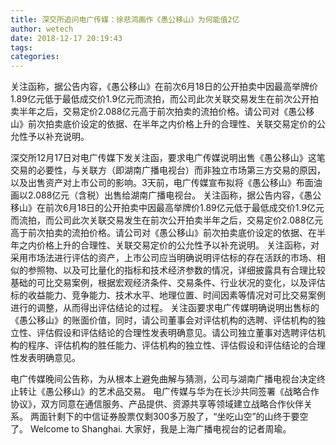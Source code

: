 ```yaml
---
title: 深交所追问电广传媒：徐悲鸿画作《愚公移山》为何能值2亿
author: wetech
date: 2018-12-17 20:19:43
tags: 
categories: 
---
```

关注函称，据公告内容，《愚公移山》在前次6月18日的公开拍卖中因最高举牌价1.89亿元低于最低成交价1.9亿元而流拍，而公司此次关联交易发生在前次公开拍卖半年之后，交易定价2.088亿元高于前次拍卖的流拍价格。请公司对《愚公移山》前次拍卖底价设定的依据、在半年之内价格上升的合理性、关联交易定价的公允性予以补充说明。
<!-- more -->
深交所12月17日对电广传媒下发关注函，要求电广传媒说明出售《愚公移山》这笔交易的必要性，与关联方（即湖南广播电视台）而非独立市场第三方交易的原因，以及出售资产对上市公司的影响。3天前，电广传媒宣布拟将《愚公移山》布面油画以2.088亿元（含税）出售给湖南广播电视台。
关注函称，据公告内容，《愚公移山》在前次6月18日的公开拍卖中因最高举牌价1.89亿元低于最低成交价1.9亿元而流拍，而公司此次关联交易发生在前次公开拍卖半年之后，交易定价2.088亿元高于前次拍卖的流拍价格。请公司对《愚公移山》前次拍卖底价设定的依据、在半年之内价格上升的合理性、关联交易定价的公允性予以补充说明。
关注函称，对采用市场法进行评估的资产，上市公司应当明确说明评估标的存在活跃的市场、相似的参照物、以及可比量化的指标和技术经济参数的情况，详细披露具有合理比较基础的可比交易案例，根据宏观经济条件、交易条件、行业状况的变化，以及评估标的收益能力、竞争能力、技术水平、地理位置、时间因素等情况对可比交易案例进行的调整，从而得出评估结论的过程。
关注函要求电广传媒明确说明出售标的《愚公移山》的账面价值，同时，请公司董事会对评估机构的选聘、评估机构的独立性、评估假设和评估结论的合理性发表明确意见。请公司独立董事对选聘评估机构的程序、评估机构的胜任能力、评估机构的独立性、评估假设和评估结论的合理性发表明确意见。
 
 
电广传媒晚间公告称，为从根本上避免曲解与猜测，公司与湖南广播电视台决定终止转让《愚公移山》的艺术品交易。
电广传媒与华为在长沙共同签署《战略合作协议》，双方同意在通信服务、产品提供、资源共享等领域建立战略合作伙伴关系。
两面针剩下的中信证券股票仅剩300多万股了，“坐吃山空”的山终于要空了。 
Welcome to Shanghai. 大家好，我是上海广播电视台的记者周瑜。
